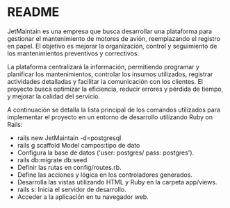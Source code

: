 # README

JetMaintain es una empresa que busca desarrollar una plataforma para gestionar el mantenimiento de motores de avión, reemplazando el registro en papel. El objetivo es mejorar la organización, control y seguimiento de los mantenimientos preventivos y correctivos. 

La plataforma centralizará la información, permitiendo programar y planificar los mantenimientos, controlar los insumos utilizados, registrar actividades detalladas y facilitar la comunicación con los clientes. El proyecto busca optimizar la eficiencia, reducir errores y pérdida de tiempo, y mejorar la calidad del servicio.

A continuación se detalla la lista principal de los comandos utilizados para implementar el proyecto en un entorno de desarrollo utilizando Ruby on Rails:

* rails new JetMaintain -d=postgresql
* rails g scaffold Model campos:tipo de dato
* Configura la base de datos ('user: postgres/ pass: postgres').
* rails db:migrate db:seed
* Definir las rutas en config/routes.rb.
* Define las acciones y lógica en los controladores generados.
* Desarrolla las vistas utilizando HTML y Ruby en la carpeta app/views.
* rails s: Inicia el servidor de desarrollo.
* Acceder a la aplicación en tu navegador web.
